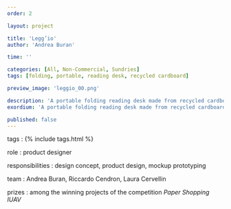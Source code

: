 ```yaml
---
order: 2

layout: project

title: 'Legg’io'
author: 'Andrea Buran'

time: ''

categories: [All, Non-Commercial, Sundries]
tags: [folding, portable, reading desk, recycled cardboard]

preview_image: 'leggio_00.png'

description: 'A portable folding reading desk made from recycled cardboard.'
exordium: 'A portable folding reading desk made from recycled cardboard.'

published: false
---
```


tags
: {% include tags.html %}

role
: product designer

responsibilities
: design concept, product design, mockup prototyping

team
: Andrea Buran, Riccardo Cendron, Laura Cervellin

prizes
: among the winning projects of the competition *Paper Shopping IUAV*